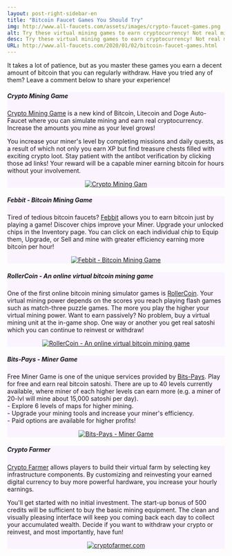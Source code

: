 ```yaml
---
layout: post-right-sidebar-en
title: "Bitcoin Faucet Games You Should Try"
img: http://www.all-faucets.com/assets/images/crypto-faucet-games.png
alt: Try these virtual mining games to earn cryptocurrency! Not real mining. Real Bitcoin!
desc: Try these virtual mining games to earn cryptocurrency! Not real mining. Real Bitcoin!
URL: http://www.all-faucets.com/2020/01/02/bitcoin-faucet-games.html
---
```


It takes a lot of patience, but as you master these games you earn a decent amount of bitcoin that you can regularly withdraw. Have you tried any of them? Leave a comment below to share your experience!

<div class="sidebar-section" style="background-color:#fbf4ff">
     <h5><span>Crypto Mining Game</span></h5>
     <a href="http://bit.ly/www-cryptomininggame" target="_blank">Crypto Mining Game</a> is a new kind of Bitcoin, Litecoin and Doge Auto-Faucet where you can simulate mining and earn real cryptocurrency. Increase the amounts you mine as your level grows!
		 <p> </p>
		 You increase your miner's level by completing missions and daily quests, as a result of which not only you earn XP but find treasure chests filled with exciting crypto loot. Stay patient with the antibot verification by clicking those ad links! Your reward will be a capable miner earning bitcoin for hours without your involvement.
		 <p> </p>
     <center><a href="http://bit.ly/www-cryptomininggame" target="_blank"><img src="http://www.all-faucets.com/assets/images/cryptomininggame-ad.gif" alt="Crypto Mining Gam"/></a></center>
</div>


<div class="sidebar-section" style="background-color:#fbf4ff">
     <h5><span>Febbit - Bitcoin Mining Game</span></h5>
     Tired of tedious bitcoin faucets? <a href="http://bit.ly/www-febbit" target="_blank">Febbit</a> allows you to earn bitcoin just by playing a game! Discover chips improve your Miner. Upgrade your unlocked chips in the Inventory page. You can click on each individual chip to Equip them, Upgrade, or Sell and mine with greater efficiency earning more bitcoin per hour!
		 <p> </p>
     <center><a href="http://bit.ly/www-febbit" target="_blank"><img src="http://www.all-faucets.com/assets/images/febbit-ad.gif" alt="Febbit - Bitcoin Mining Game"/></a></center>
</div>

<div class="sidebar-section" style="background-color:#fbf4ff">
     <h5><span>RollerCoin - An online virtual bitcoin mining game</span></h5>
     One of the first online bitcoin mining simulator games is <a href="http://bit.ly/www-rollercoin" target="_blank">RollerCoin</a>.
		 Your virtual mining power depends on the scores you reach playing flash games such as match-three puzzle games.
		 The more you play the higher your virtual mining power. Want to earn passively? No problem, buy a virtual mining unit at the in-game shop.
		 One way or another you get real satoshi which you can continue to reinvest or withdraw!
		 <p> </p>
		 <center><a href="http://bit.ly/www-rollercoin" target="_blank"><img src="http://www.all-faucets.com/assets/images/rollercoin-ad.gif" alt="RollerCoin - An online virtual bitcoin mining game"/></a></center>
</div>

<div class="sidebar-section" style="background-color:#fbf4ff">
     <h5><span>Bits-Pays - Miner Game</span></h5>
     Free Miner Game is one of the unique services provided by <a href="http://bit.ly/www-bits-pays" target="_blank">Bits-Pays</a>.
		 Play for free and earn real bitcoin satoshi. There are up to 40 levels currently available, where miner of each higher levels can earn more (e.g. a miner of 20-lvl will mine about 15,000 satoshi per day).<br>
		 - Explore 6 levels of maps for higher mining.<br>
		 - Upgrade your mining tools and increase your miner's efficiency.<br>
		 - Paid options are available for higher profits!
		 <p> </p>
		 <center><a href="http://bit.ly/www-bits-pays" target="_blank"><img src="http://www.all-faucets.com/assets/images/bits-pays.com-miner.gif" alt="Bits-Pays - Miner Game"/></a></center>
</div>

<div class="sidebar-section" style="background-color:#fbf4ff">
     <h5><span>Crypto Farmer</span></h5>
     <a href="http://bit.ly/www-cryptofarmer" target="_blank">Crypto Farmer</a> allows players to build their virtual farm by selecting key infrastructure components.
		 By customizing and reinvesting your earned digital currency to buy more powerful hardware, you increase your hourly earnings.
		 <p> </p>
		 You'll get started with no initial investment. The start-up bonus of 500 credits will be sufficient to buy the basic mining equipment.
		 The clean and visually pleasing interface will keep you coming back each day to collect your accumulated wealth.
		 Decide if you want to withdraw your crypto or reinvest, and most importantly, have fun!
		 <p> </p>
		 <center><a href="http://bit.ly/www-cryptofarmer" target="_blank"><img src="http://www.all-faucets.com/assets/images/cryptofarmer.com-ad.gif" alt="cryptofarmer.com"/></a></center>
</div>
